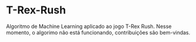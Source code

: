 # T-Rex-Rush
Algoritmo de Machine Learning aplicado ao jogo T-Rex Rush. Nesse momento, o algorimo não está funcionando, contribuições são bem-vindas.
